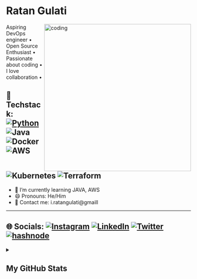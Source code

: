 #  Ratan Gulati


<img align="right" alt="coding" width="400" src="https://www.darwinrecruitment.no/wp-content/uploads/2022/03/About-us-Temp-to-Perm.gif">
Aspiring DevOps engineer • Open Source Enthusiast • Passionate about coding • I love collaboration • 


## 🚀 Techstack: [![Python](https://img.shields.io/badge/python-%233776AB.svg?&style=flat-square&logo=python&logoColor=white)]() ![Java](https://img.shields.io/badge/java-%23ED8B00.svg?style=flat&logo=java&logoColor=white) ![Docker](https://img.shields.io/badge/docker-%230db7ed.svg?style=flat&logo=docker&logoColor=white) ![AWS](https://img.shields.io/badge/AWS-%23FF9900.svg?flat&logo=amazon-aws&logoColor=white) ![Kubernetes](https://img.shields.io/badge/kubernetes-%23326ce5.svg?flat&logo=kubernetes&logoColor=white) ![Terraform](https://img.shields.io/badge/terraform-%235835CC.svg?flat&logo=terraform&logoColor=white)

 
- 🌱 I’m currently learning  JAVA, AWS
- 😄 Pronouns: He/Him 
- 📧 Contact me: i.ratangulati@gmaill

---

## 🌐 Socials: [![Instagram](https://img.shields.io/badge/Instagram-%23E4405F.svg?logo=Instagram&logoColor=white)](https://www.instagram.com/ratangulati.dev/) [![LinkedIn](https://img.shields.io/badge/LinkedIn-%230077B5.svg?logo=linkedin&logoColor=white)](https://www.linkedin.com/in/ratangulati/) [![Twitter](https://img.shields.io/badge/Twitter-%231DA1F2.svg?logo=Twitter&logoColor=white)](https://twitter.com/ratanstwt) [![hashnode](http://img.shields.io/badge/-Hashnode-2962ff?style=flat&logo=hashnode&logoColor=white)](https://ratangulati.hashnode.dev/)

<!--
<a href="https://twitter.com/ratanstwt" target="_blank" rel="noreferrer"><img
src="https://img.shields.io/twitter/follow/ratanstwt?logo=twitter&style=for-the-badge&color=0891b2&labelColor=1c1917"
 /></a>
 <a href="https://github.com/Ratangulati?tab=overview&from=2023-02-01&to=2023-02-02" target="_blank" rel="noreferrer"><img
src="https://img.shields.io/github/followers/Ratangulati?logo=github&style=for-the-badge&color=0891b2&labelColor=1c1917" /></a> 
-->
 

<details> 

<summary><h2>My GitHub Stats</h2></summary>

<div align = "center">

<h2>My GitHub Stats<img src="https://github.githubassets.com/images/spinners/octocat-spinner-64.gif"/></h2>

</div>


<div align="center">
<table>
<tr>
<td width="45%">
<a href="https://github.com/Ratangulati?tab=overview&from=2023-02-01&to=2023-02-02"><img src="https://github-readme-stats.vercel.app/api?username=Ratangulati&show_icons=true&hide=&count_private=true&title_color=0891b2&text_color=ffffff&icon_color=0891b2&bg_color=1c1917&hide_border=true&show_icons=true" alt="Ratangulati's GitHub stats" /></a> 

</td>
<td width="45%">
 <a href="https://github.com/Ratangulati?tab=overview&from=2023-02-01&to=2023-02-02"><img src="https://github-readme-streak-stats.herokuapp.com/?user=Ratangulati&stroke=ffffff&background=1c1917&ring=0891b2&fire=0891b2&currStreakNum=ffffff&currStreakLabel=0891b2&sideNums=ffffff&sideLabels=ffffff&dates=ffffff&hide_border=true" /></a>
 
</table>


</div>
</td>
</tr>

[![Ratan's github activity graph](https://github-readme-activity-graph.vercel.app/graph?username=Ratangulati)](https://github.com/ashutosh00710/github-readme-activity-graph)

</details>
